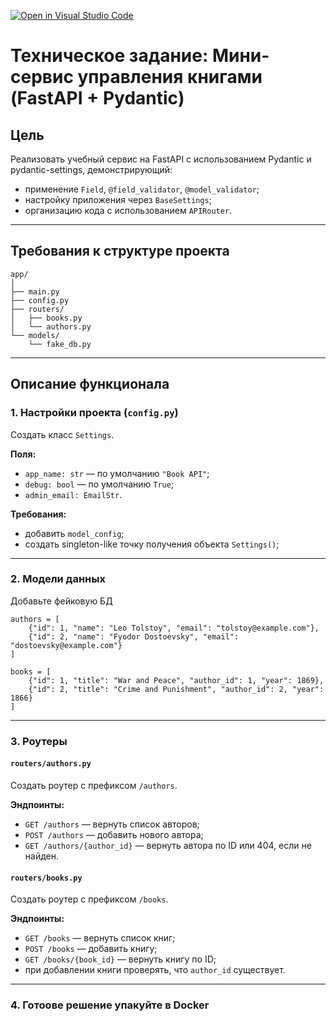 [![Open in Visual Studio Code](https://classroom.github.com/assets/open-in-vscode-2e0aaae1b6195c2367325f4f02e2d04e9abb55f0b24a779b69b11b9e10269abc.svg)](https://classroom.github.com/online_ide?assignment_repo_id=21297292&assignment_repo_type=AssignmentRepo)
# Техническое задание: Мини-сервис управления книгами (FastAPI + Pydantic)

## Цель
Реализовать учебный сервис на FastAPI с использованием Pydantic и pydantic-settings, демонстрирующий:
- применение `Field`, `@field_validator`, `@model_validator`;
- настройку приложения через `BaseSettings`;
- организацию кода с использованием `APIRouter`.

---

## Требования к структуре проекта

```
app/
│
├── main.py
├── config.py
├── routers/
│   ├── books.py
│   └── authors.py
└── models/
    └── fake_db.py
```

---

## Описание функционала

### 1. Настройки проекта (`config.py`)

Создать класс `Settings`.

**Поля:**
- `app_name: str` — по умолчанию `"Book API"`;
- `debug: bool` — по умолчанию `True`;
- `admin_email: EmailStr`.

**Требования:**
- добавить `model_config`;
- создать singleton-like точку получения объекта `Settings()`;

---

### 2. Модели данных
Добавьте фейковую БД
```
authors = [
    {"id": 1, "name": "Leo Tolstoy", "email": "tolstoy@example.com"},
    {"id": 2, "name": "Fyodor Dostoevsky", "email": "dostoevsky@example.com"}
]

books = [
    {"id": 1, "title": "War and Peace", "author_id": 1, "year": 1869},
    {"id": 2, "title": "Crime and Punishment", "author_id": 2, "year": 1866}
]
```

---

### 3. Роутеры

#### `routers/authors.py`
Создать роутер с префиксом `/authors`.

**Эндпоинты:**
- `GET /authors` — вернуть список авторов;
- `POST /authors` — добавить нового автора;
- `GET /authors/{author_id}` — вернуть автора по ID или 404, если не найден.

#### `routers/books.py`
Создать роутер с префиксом `/books`.

**Эндпоинты:**
- `GET /books` — вернуть список книг;
- `POST /books` — добавить книгу;
- `GET /books/{book_id}` — вернуть книгу по ID;
- при добавлении книги проверять, что `author_id` существует.

---

### 4. Готоове решение упакуйте в Docker


